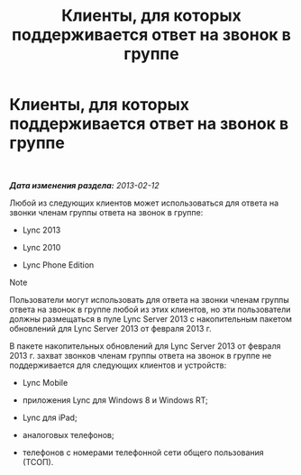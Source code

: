 ﻿---
title: Клиенты, для которых поддерживается ответ на звонок в группе
TOCTitle: Клиенты, для которых поддерживается ответ на звонок в группе
ms:assetid: f4d4975a-ba15-4be5-9078-7b3e0bf2d706
ms:mtpsurl: https://technet.microsoft.com/ru-ru/library/JJ945655(v=OCS.15)
ms:contentKeyID: 52058547
ms.date: 05/19/2016
mtps_version: v=OCS.15
ms.translationtype: HT
---

# Клиенты, для которых поддерживается ответ на звонок в группе

 

_**Дата изменения раздела:** 2013-02-12_

Любой из следующих клиентов может использоваться для ответа на звонки членам группы ответа на звонок в группе:

  - Lync 2013

  - Lync 2010

  - Lync Phone Edition

> [!note]  
> Пользователи могут использовать для ответа на звонки членам группы ответа на звонок в группе любой из этих клиентов, но эти пользователи должны размещаться в пуле Lync Server 2013 с накопительным пакетом обновлений для Lync Server 2013 от февраля 2013 г.

В пакете накопительных обновлений для Lync Server 2013 от февраля 2013 г. захват звонков членам группы ответа на звонок в группе не поддерживается для следующих клиентов и устройств:

  - Lync Mobile

  - приложения Lync для Windows 8 и Windows RT;

  - Lync для iPad;

  - аналоговых телефонов;

  - телефонов с номерами телефонной сети общего пользования (ТСОП).

